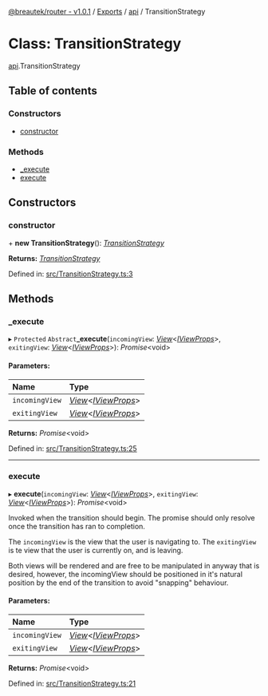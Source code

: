 [@breautek/router - v1.0.1](../README.md) / [Exports](../modules.md) / [api](../modules/api.md) / TransitionStrategy

# Class: TransitionStrategy

[api](../modules/api.md).TransitionStrategy

## Table of contents

### Constructors

- [constructor](api.transitionstrategy.md#constructor)

### Methods

- [\_execute](api.transitionstrategy.md#_execute)
- [execute](api.transitionstrategy.md#execute)

## Constructors

### constructor

\+ **new TransitionStrategy**(): [*TransitionStrategy*](transitionstrategy.transitionstrategy-1.md)

**Returns:** [*TransitionStrategy*](transitionstrategy.transitionstrategy-1.md)

Defined in: [src/TransitionStrategy.ts:3](https://github.com/breautek/router/blob/06b4d2d/src/TransitionStrategy.ts#L3)

## Methods

### \_execute

▸ `Protected` `Abstract`**_execute**(`incomingView`: [*View*](view.view-1.md)<[*IViewProps*](../interfaces/view.iviewprops.md)\>, `exitingView`: [*View*](view.view-1.md)<[*IViewProps*](../interfaces/view.iviewprops.md)\>): *Promise*<void\>

#### Parameters:

Name | Type |
:------ | :------ |
`incomingView` | [*View*](view.view-1.md)<[*IViewProps*](../interfaces/view.iviewprops.md)\> |
`exitingView` | [*View*](view.view-1.md)<[*IViewProps*](../interfaces/view.iviewprops.md)\> |

**Returns:** *Promise*<void\>

Defined in: [src/TransitionStrategy.ts:25](https://github.com/breautek/router/blob/06b4d2d/src/TransitionStrategy.ts#L25)

___

### execute

▸ **execute**(`incomingView`: [*View*](view.view-1.md)<[*IViewProps*](../interfaces/view.iviewprops.md)\>, `exitingView`: [*View*](view.view-1.md)<[*IViewProps*](../interfaces/view.iviewprops.md)\>): *Promise*<void\>

Invoked when the transition should begin.
The promise should only resolve once the transition
has ran to completion.

The `incomingView` is the view that the user is navigating to.
The `exitingView` is te view that the user is currently on, and is leaving.

Both views will be rendered and are free to be manipulated in anyway that is desired,
however, the incomingView should be positioned in it's natural position by the end
of the transition to avoid "snapping" behaviour.

#### Parameters:

Name | Type |
:------ | :------ |
`incomingView` | [*View*](view.view-1.md)<[*IViewProps*](../interfaces/view.iviewprops.md)\> |
`exitingView` | [*View*](view.view-1.md)<[*IViewProps*](../interfaces/view.iviewprops.md)\> |

**Returns:** *Promise*<void\>

Defined in: [src/TransitionStrategy.ts:21](https://github.com/breautek/router/blob/06b4d2d/src/TransitionStrategy.ts#L21)

